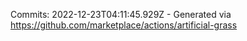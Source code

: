Commits: 2022-12-23T04:11:45.929Z - Generated via https://github.com/marketplace/actions/artificial-grass
<br>
